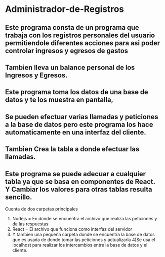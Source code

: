 # Administrador-de-Registros

## Este programa consta de un programa que trabaja con los registros personales del usuario permitiendole diferentes acciones para asi poder controlar ingresos y egresos de gastos
## Tambien lleva un balance personal de los Ingresos y Egresos.

## Este programa toma los datos de una base de datos y te los muestra en pantalla, 
## Se pueden efectuar varias llamadas y peticiones a la base de datos pero este programa los hace automaticamente en una interfaz del cliente.
## Tambien Crea la tabla a donde efectuar las llamadas.
## Este programa se puede adecuar a cualquier tabla ya que se basa en componentes de React. Y Cambiar los valores para otras tablas resulta sencillo.

Cuenta de dos carpetas principales
1) Nodejs = En donde se encuentra el archivo que realiza las peticiones y da las respuestas
2) React = El archivo que funciona como interfaz del servidor
3) Y tambien una  pequeña carpeta donde se encuentra la base de datos que es usada de donde tomar las peticiones y actualizarla
4)Se usa el localhost para realizar los intercambios entre la base de datos y el cliente.

